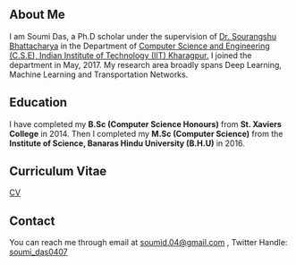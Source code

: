## About Me
I am Soumi Das, a Ph.D scholar under the supervision of [Dr. Sourangshu Bhattacharya](http://cse.iitkgp.ac.in/~sourangshu/index.html) in the Department of [Computer Science and Engineering (C.S.E), Indian Institute of Technology (IIT) Kharagpur.](http://cse.iitkgp.ac.in) I joined the department in May, 2017. My research area broadly spans Deep Learning, Machine Learning and Transportation Networks.

## Education
I have completed my **B.Sc (Computer Science Honours)** from **St. Xaviers College** in 2014. Then I completed my **M.Sc (Computer Science)** from the **Institute of Science, Banaras Hindu University (B.H.U)** in 2016. 

## Curriculum Vitae

[CV](https://drive.google.com/file/d/0BxREUMt05dWIRURpVHI4bkthdnlOZWMtVG81N1hSd29mTGt3/view?usp=sharing)

## Contact

You can reach me through email at soumid.04@gmail.com , 
Twitter Handle: [soumi_das0407](https://twitter.com/soumi_das0407)
